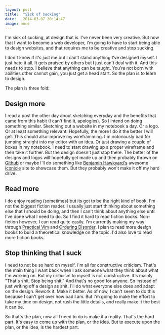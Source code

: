 ```yaml
---
layout: post
title:  "Sick of sucking"
date:   2014-03-07 20:14:47
image: none
---
```


I'm sick of sucking, at design that is. I've never been very creative. But now that I want to become a web developer, I'm going to have to start being able to design websites, and that requires me to be creative and stop sucking.

I don't know if it's just me but I can't stand anything I've designed myself. I just hate it all. It gets praised by others but I just can't deal with it. And this needs to stop. I believe that anything can be taught. You're not born with abilities other cannot gain, you just get a head start. So the plan is to learn to design.

The plan is three fold:

## Design more
I read a post the other day about sketching everyday and the benefits that came from this habit (I can't find it, apologies). So I intend on doing something similar. Sketching out a website in my notebook a day. Or a logo. Or at least something relevant. Hopefully, the more I do it the better I will get. This should also improve my wireframming. I'm notoriously bad for jumping straight into my editor with an idea. Or just drawing a couple of boxes in my notebook. I need to start drawing up a proper wireframe and then take it further. But the design doesn't just stop there. The better of the designs and logos will hopefully get made up and then probably thrown on [Github](http://github.com/wilsonand1) or maybe I'll do something like [Benjamin Hawkyard's](http://benjaminhawkyard.co.uk) awesome [iconicle](http://iconicle.co) site to showcase them. But they probably won't make it off my hard drive.

## Read more
I do enjoy reading (sometimes) but its got to be the right kind of book. I'm not the biggest fiction reader. I usually just start thinking about something else that I should be doing, and then I can't think about anything else until I've done what I need to do. So I find it hard to read fiction books. Non-fiction however, I can read quite easily. I'm currently making my way through [Practical Vim](http://www.amazon.co.uk/Practical-Vim-Thought-Pragmatic-Programmers-ebook/dp/B00I8W50SY/ref=sr_1_1?ie=UTF8&qid=1394231551&sr=8-1&keywords=practical+vim) and [Ordering Disorder](http://www.amazon.co.uk/Ordering-Disorder-Principles-Design-Voices-ebook/dp/B004E9SUZK/ref=sr_1_1?ie=UTF8&qid=1394231675&sr=8-1&keywords=ordering+disorder). I plan to read more design books to build a theoretical knowledge on the topic. I'd also love to read more fiction books.

## Stop thinking that I suck
I need to not be so hard on myself. I'm all for constructive criticism. That's the main thing I want back when I ask someone what they think about what I'm working on. But my criticism to myself is not constructive. It's mainly "That's shit. Stop being shit." And that's no good for anyone. So instead of just writing off a design as shit, I'll do what everyone else does and adapt on the design. Rework it. Make it better. As of now, I can't seem to do this because I can't get over how bad I am. But I'm going to make the effort to take my time on design, not rush the little details, and really make it the best it can be.

So that's the plan, now all I need to do is make it a reality. That's the hard part. It's easy to come up with the plan, or the idea. But to execute upon the plan, or the idea, is the hardest part.